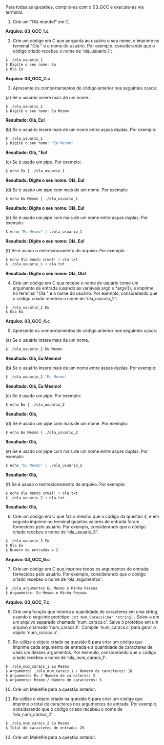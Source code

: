 Para todas as questões, compile-as com o 03_GCC e execute-as via terminal.

1. Crie um "Olá mundo!" em C.

**Arquivo: 03_GCC_1.c**

2. Crie um código em C que pergunta ao usuário o seu nome, e imprime no terminal "Ola " e o nome do usuário. Por exemplo, considerando que o código criado recebeu o nome de 'ola_usuario_1':

```bash
$ ./ola_usuario_1
$ Digite o seu nome: Eu
$ Ola Eu
```

**Arquivo: 03_GCC_2.c**

3. Apresente os comportamentos do código anterior nos seguintes casos:

(a) Se o usuário insere mais de um nome.
```bash
$ ./ola_usuario_1
$ Digite o seu nome: Eu Mesmo
```

**Resultado: Olá, Eu!**

(b) Se o usuário insere mais de um nome entre aspas duplas. Por exemplo:
```bash
$ ./ola_usuario_1
$ Digite o seu nome: "Eu Mesmo"
```

**Resultado: Olá, "Eu!**

(c) Se é usado um pipe. Por exemplo:
```bash
$ echo Eu | ./ola_usuario_1
```

**Resultado: Digite o seu nome: Olá, Eu!**

(d) Se é usado um pipe com mais de um nome. Por exemplo:
```bash
$ echo Eu Mesmo | ./ola_usuario_1
```

**Resultado: Digite o seu nome: Olá, Eu!**

(e) Se é usado um pipe com mais de um nome entre aspas duplas. Por exemplo:
```bash
$ echo "Eu Mesmo" | ./ola_usuario_1
```

**Resultado: Digite o seu nome: Olá, Eu!**

(f) Se é usado o redirecionamento de arquivo. Por exemplo:
```bash
$ echo Ola mundo cruel! > ola.txt
$ ./ola_usuario_1 < ola.txt
```

**Resultado: Digite o seu nome: Olá, Ola!**

4. Crie um código em C que recebe o nome do usuário como um argumento de entrada (usando as variáveis argc e *argv[]), e imprime no terminal "Ola " e o nome do usuário. Por exemplo, considerando que o código criado recebeu o nome de 'ola_usuario_2':

```bash
$ ./ola_usuario_2 Eu
$ Ola Eu
```

**Arquivo: 03_GCC_4.c**

5. Apresente os comportamentos do código anterior nos seguintes casos:

(a) Se o usuário insere mais de um nome.
```bash
$ ./ola_usuario_2 Eu Mesmo
```

**Resultado: Olá, Eu Mesmo!**

(b) Se o usuário insere mais de um nome entre aspas duplas. Por exemplo:
```bash
$ ./ola_usuario_2 "Eu Mesmo"
```

**Resultado: Olá, Eu Mesmo!**

(c) Se é usado um pipe. Por exemplo:
```bash
$ echo Eu | ./ola_usuario_2
```

**Resultado: Olá,**

(d) Se é usado um pipe com mais de um nome. Por exemplo:
```bash
$ echo Eu Mesmo | ./ola_usuario_2
```

**Resultado: Olá,**

(e) Se é usado um pipe com mais de um nome entre aspas duplas. Por exemplo:
```bash
$ echo "Eu Mesmo" | ./ola_usuario_2
```

**Resultado: Olá,**

(f) Se é usado o redirecionamento de arquivo. Por exemplo:
```bash
$ echo Ola mundo cruel! > ola.txt
$ ./ola_usuario_2 < ola.txt
```

**Resultado: Olá,**

6. Crie um código em C que faz o mesmo que o código da questão 4, e em seguida imprime no terminal quantos valores de entrada foram fornecidos pelo usuário. Por exemplo, considerando que o código criado recebeu o nome de 'ola_usuario_3':

```bash
$ ./ola_usuario_3 Eu
$ Ola Eu
$ Numero de entradas = 2
```

**Arquivo: 03_GCC_6.c**

7. Crie um código em C que imprime todos os argumentos de entrada fornecidos pelo usuário. Por exemplo, considerando que o código criado recebeu o nome de 'ola_argumentos':

```bash
$ ./ola_argumentos Eu Mesmo e Minha Pessoa
$ Argumentos: Eu Mesmo e Minha Pessoa
```

**Arquivo: 03_GCC_7.c**

8. Crie uma função que retorna a quantidade de caracteres em uma string, usando o seguinte protótipo:
`int Num_Caracs(char *string);` Salve-a em um arquivo separado chamado 'num_caracs.c'. Salve o protótipo em um arquivo chamado 'num_caracs.h'. Compile 'num_caracs.c' para gerar o objeto 'num_caracs.o'.

9. Re-utilize o objeto criado na questão 8 para criar um código que imprime cada argumento de entrada e a quantidade de caracteres de cada um desses argumentos. Por exemplo, considerando que o código criado recebeu o nome de 'ola_num_caracs_1': 

```bash
$ ./ola_num_caracs_1 Eu Mesmo
$ Argumento: ./ola_num_caracs_1 / Numero de caracteres: 18
$ Argumento: Eu / Numero de caracteres: 2
$ Argumento: Mesmo / Numero de caracteres: 5
```

10. Crie um Makefile para a questão anterior.

11. Re-utilize o objeto criado na questão 8 para criar um código que imprime o total de caracteres nos argumentos de entrada. Por exemplo, considerando que o código criado recebeu o nome de 'ola_num_caracs_2':

```bash
$ ./ola_num_caracs_2 Eu Mesmo
$ Total de caracteres de entrada: 25
```

12. Crie um Makefile para a questão anterior.
